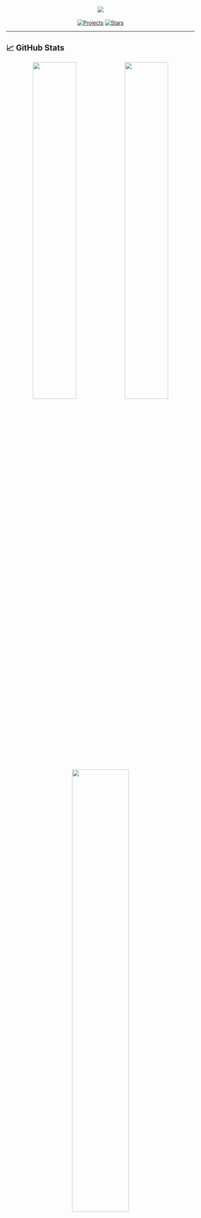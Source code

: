 <h1 align="center">
    <img src="https://readme-typing-svg.herokuapp.com/?font=Righteous&size=35&center=true&vCenter=true&width=600&height=70&duration=4000&lines=Hi+There!+👋;+I'm+Ganesh+Gharti+Magar!;AI+ML+Engineer+🤖;Agentic+Systems+Developer+⚡;Full-Stack+Developer+💻" />
</h1>

<p align="center">
  <a href="https://github.com/GaneshGMgr?tab=repositories"><img src="https://img.shields.io/badge/Projects-20+-blue" alt="Projects"></a>
  <a href="https://github.com/GaneshGMgr"><img src="https://img.shields.io/badge/Stars-100+-yellow" alt="Stars"></a>
</p>

---
## 📈 GitHub Stats

<p align="center">
  <img src="https://github-readme-stats.vercel.app/api?username=GaneshGMgr&show_icons=true&theme=radical&hide_border=true" width="48%"/>
  <img src="https://github-readme-streak-stats.herokuapp.com/?user=GaneshGMgr&theme=radical&hide_border=true" width="48%"/>
</p>

<p align="center">
  <img src="https://github-readme-stats.vercel.app/api/top-langs/?username=GaneshGMgr&layout=compact&theme=radical&hide_border=true&langs_count=8" width="55%"/>
</p>

---

## 🛠️ Tech Stack

<p align="center">
  
**Artificial Intelligence & Machine Learning**<br>
<img src="https://img.shields.io/badge/Python-3776AB?style=for-the-badge&logo=python&logoColor=white" />
<img src="https://img.shields.io/badge/TensorFlow-FF6F00?style=for-the-badge&logo=tensorflow&logoColor=white" />
<img src="https://img.shields.io/badge/PyTorch-EE4C2C?style=for-the-badge&logo=pytorch&logoColor=white" />
<img src="https://img.shields.io/badge/OpenCV-5C3EE8?style=for-the-badge&logo=opencv&logoColor=white" />
<img src="https://img.shields.io/badge/Hugging%20Face-FFD21E?style=for-the-badge&logo=huggingface&logoColor=black" />
<br>
<img src="https://img.shields.io/badge/LangChain-00A67E?style=for-the-badge&logo=langchain&logoColor=white" />
<img src="https://img.shields.io/badge/Scikit--Learn-F7931E?style=for-the-badge&logo=scikit-learn&logoColor=white" />
<img src="https://img.shields.io/badge/Pandas-150458?style=for-the-badge&logo=pandas&logoColor=white" />
<img src="https://img.shields.io/badge/NumPy-013243?style=for-the-badge&logo=numpy&logoColor=white" />

**Backend Development**<br>
<img src="https://img.shields.io/badge/Laravel-FF2D20?style=for-the-badge&logo=laravel&logoColor=white" />
<img src="https://img.shields.io/badge/Django-092E20?style=for-the-badge&logo=django&logoColor=white" />
<img src="https://img.shields.io/badge/FastAPI-009688?style=for-the-badge&logo=fastapi&logoColor=white" />
<img src="https://img.shields.io/badge/Node.js-339933?style=for-the-badge&logo=node.js&logoColor=white" />
<img src="https://img.shields.io/badge/PHP-777BB4?style=for-the-badge&logo=php&logoColor=white" />
<br>
<img src="https://img.shields.io/badge/MySQL-4479A1?style=for-the-badge&logo=mysql&logoColor=white" />
<img src="https://img.shields.io/badge/PostgreSQL-4169E1?style=for-the-badge&logo=postgresql&logoColor=white" />
<img src="https://img.shields.io/badge/MongoDB-47A248?style=for-the-badge&logo=mongodb&logoColor=white" />
<img src="https://img.shields.io/badge/Redis-DC382D?style=for-the-badge&logo=redis&logoColor=white" />

**Frontend & DevOps**<br>
<img src="https://img.shields.io/badge/React-61DAFB?style=for-the-badge&logo=react&logoColor=black" />
<img src="https://img.shields.io/badge/JavaScript-F7DF1E?style=for-the-badge&logo=javascript&logoColor=black" />
<img src="https://img.shields.io/badge/HTML5-E34F26?style=for-the-badge&logo=html5&logoColor=white" />
<img src="https://img.shields.io/badge/CSS3-1572B6?style=for-the-badge&logo=css3&logoColor=white" />
<img src="https://img.shields.io/badge/Bootstrap-7952B3?style=for-the-badge&logo=bootstrap&logoColor=white" />
<br>
<img src="https://img.shields.io/badge/Git-F05032?style=for-the-badge&logo=git&logoColor=white" />
<img src="https://img.shields.io/badge/Docker-2496ED?style=for-the-badge&logo=docker&logoColor=white" />
<img src="https://img.shields.io/badge/AWS-FF9900?style=for-the-badge&logo=amazonaws&logoColor=white" />
<img src="https://img.shields.io/badge/Azure-0078D4?style=for-the-badge&logo=microsoftazure&logoColor=white" />

</p>

---
## 🚀 Featured Projects

### 🤖 AI & ML Projects
[**Agentic_AI-Portfolio_Agents_Using_CrewAI**](https://github.com/GaneshGMgr/Agentic_AI-Portfolio_Agents_Using_CrewAI) - CrewAI, Ollama, FastAPI • Autonomous software engineering team simulation  
[**Agentic_AI-Deep_Web_Research**](https://github.com/GaneshGMgr/Agentic_AI-Deep_Web_Research/tree/main) - LLaMA, FAISS, HuggingFace • Deep web research with multi-source querying  
[**Unified-InfoSec-QnA-Assistant**](https://github.com/sandipkatel/Unified-InfoSec-QnA-Assistant) - RAG, Transformers, FastAPI • Hybrid vector search for security compliance  
[**Machine_Learning-Celebraty_Face_Recognition**](https://github.com/GaneshGMgr/Machine_Learning-Celebraty_Face_Recognition) - OpenCV, scikit-learn • Face recognition with 75%+ accuracy  

### 💻 Full-Stack Projects  
[**Library Management System**](https://github.com/GaneshGMgr/laravel/tree/main/Library) - Laravel, MySQL, Bootstrap • CRUD operations with role-based access  
[**Job Portal**](https://github.com/GaneshGMgr/laravel/tree/main/jobPortal) - PHP, JavaScript, AJAX • Job listing and application management  
[**Django E-Commerce Project (In Progress)**](https://github.com/GaneshGMgr/DJango/tree/main) - Django, Python, SQLite • Shopping cart and order management  

### 🎯 Data Structures & Algorithms  
[**DSA Using Python**](https://github.com/GaneshGMgr/DSA_Using_Python) - Core algorithms & data structures implementations  
• Interactive Jupyter Notebooks: Linked Lists, Stacks, Queues, Arrays  
• Searching, Sorting, and Hashing algorithms  
• Clean, educational code for learning and revision  

---

## 📫 Connect With Me

<p align="center">
  <a href="https://linkedin.com/in/linkdin_profile"><img src="https://img.shields.io/badge/LinkedIn-0077B5?style=for-the-badge&logo=linkedin&logoColor=white" alt="LinkedIn"/></a>
  <a href="https://github.com/GaneshGMgr"><img src="https://img.shields.io/badge/GitHub-181717?style=for-the-badge&logo=github&logoColor=white" alt="GitHub"/></a>
  <a href="mailto:slakdf@email.com"><img src="https://img.shields.io/badge/Gmail-D14836?style=for-the-badge&logo=gmail&logoColor=white" alt="Email"/></a>
  <a href="https://twitter.com/twitter_handle"><img src="https://img.shields.io/badge/Twitter-1DA1F2?style=for-the-badge&logo=twitter&logoColor=white" alt="Twitter"/></a>
  <a href="https://kaggle.com/kaggle_profile"><img src="https://img.shields.io/badge/Kaggle-20BEFF?style=for-the-badge&logo=kaggle&logoColor=white" alt="Kaggle"/></a>
</p>